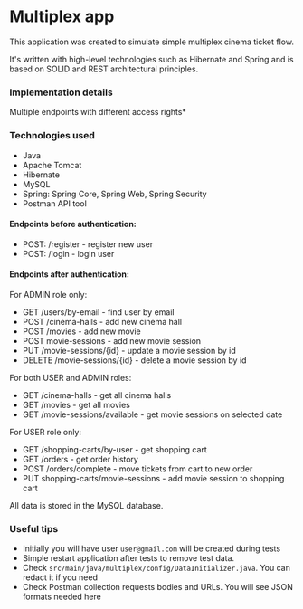 # Multiplex app

This application was created to simulate simple multiplex cinema ticket flow.

It's written with high-level technologies such as Hibernate and Spring and is based on SOLID and REST architectural principles.

### Implementation details
Multiple endpoints with different access rights*


### Technologies used
* Java
* Apache Tomcat
* Hibernate
* MySQL
* Spring: Spring Core, Spring Web, Spring Security
* Postman API tool

#### Endpoints before authentication:
* POST: /register - register new user
* POST: /login - login user

#### Endpoints after authentication:
For ADMIN role only:
* GET /users/by-email - find user by email
* POST /cinema-halls - add new cinema hall
* POST /movies - add new movie
* POST movie-sessions - add new movie session
* PUT /movie-sessions/{id} - update a movie session by id
* DELETE /movie-sessions/{id} - delete a movie session by id

For both USER and ADMIN roles:
* GET /cinema-halls - get all cinema halls
* GET /movies - get all movies
* GET /movie-sessions/available - get movie sessions on selected date

For USER role only:
* GET /shopping-carts/by-user - get shopping cart
* GET /orders - get order history
* POST /orders/complete - move tickets from cart to new order
* PUT shopping-carts/movie-sessions - add movie session to shopping cart

All data is stored in the MySQL database.

### Useful tips
* Initially you will have user ```user@gmail.com``` will be created during tests
* Simple restart application after tests to remove test data.
* Check ```src/main/java/multiplex/config/DataInitializer.java```. You can redact it if you need
* Check Postman collection requests bodies and URLs. You will see JSON formats needed here
